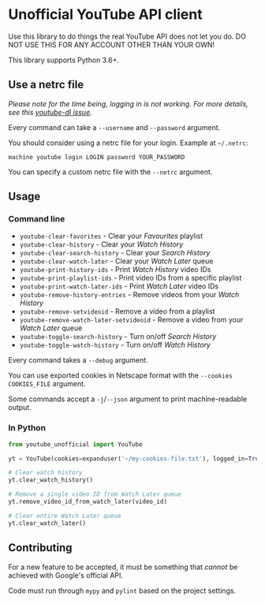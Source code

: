 # Unofficial YouTube API client

Use this library to do things the real YouTube API does not let you do. DO NOT USE THIS FOR ANY ACCOUNT OTHER THAN YOUR OWN!

This library supports Python 3.6+.

## Use a netrc file

_Please note for the time being, logging in is not working. For more details, see this [youtube-dl issue](https://github.com/ytdl-org/youtube-dl/issues/24508#issuecomment-609362963)._

Every command can take a `--username` and `--password` argument.

You should consider using a netrc file for your login. Example at `~/.netrc`:

```plain
machine youtube login LOGIN password YOUR_PASSWORD
```

You can specify a custom netrc file with the `--netrc` argument.

## Usage

### Command line

- `youtube-clear-favorites` - Clear your _Favourites_ playlist
- `youtube-clear-history` - Clear your _Watch History_
- `youtube-clear-search-history` - Clear your _Search History_
- `youtube-clear-watch-later` - Clear your _Watch Later_ queue
- `youtube-print-history-ids` - Print _Watch History_ video IDs
- `youtube-print-playlist-ids` - Print video IDs from a specific playlist
- `youtube-print-watch-later-ids` - Print _Watch Later_ video IDs
- `youtube-remove-history-entries` - Remove videos from your _Watch History_
- `youtube-remove-setvideoid` - Remove a video from a playlist
- `youtube-remove-watch-later-setvideoid` - Remove a video from your _Watch Later_ queue
- `youtube-toggle-search-history` - Turn on/off _Search History_
- `youtube-toggle-watch-history` - Turn on/off _Watch History_

Every command takes a `--debug` argument.

You can use exported cookies in Netscape format with the `--cookies COOKIES_FILE` argument.

Some commands accept a `-j`/`--json` argument to print machine-readable output.

### In Python

```python
from youtube_unofficial import YouTube

yt = YouTube(cookies=expanduser('~/my-cookies-file.txt'), logged_in=True)

# Clear watch history
yt.clear_watch_history()

# Remove a single video ID from Watch Later queue
yt.remove_video_id_from_watch_later(video_id)

# Clear entire Watch Later queue
yt.clear_watch_later()
```

## Contributing

For a new feature to be accepted, it must be something that _cannot_ be achieved with Google's official API.

Code must run through `mypy` and `pylint` based on the project settings.

